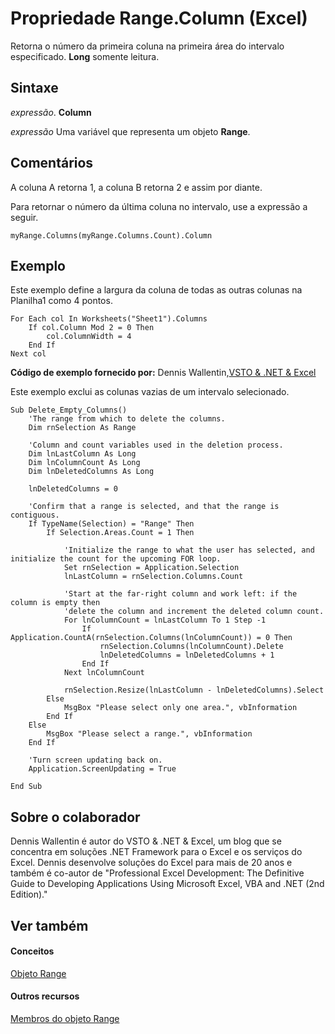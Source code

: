 
# Propriedade Range.Column (Excel)

Retorna o número da primeira coluna na primeira área do intervalo especificado.  **Long** somente leitura.


## Sintaxe

 _expressão_. **Column**

 _expressão_ Uma variável que representa um objeto **Range**.


## Comentários

A coluna A retorna 1, a coluna B retorna 2 e assim por diante.

Para retornar o número da última coluna no intervalo, use a expressão a seguir.

 `myRange.Columns(myRange.Columns.Count).Column`


## Exemplo

Este exemplo define a largura da coluna de todas as outras colunas na Planilha1 como 4 pontos.


```
For Each col In Worksheets("Sheet1").Columns 
    If col.Column Mod 2 = 0 Then 
        col.ColumnWidth = 4 
    End If 
Next col
```

 **Código de exemplo fornecido por:** Dennis Wallentin,[VSTO &amp; .NET &amp; Excel](http://xldennis.wordpress.com/)

Este exemplo exclui as colunas vazias de um intervalo selecionado.




```
Sub Delete_Empty_Columns()
    'The range from which to delete the columns.
    Dim rnSelection As Range
    
    'Column and count variables used in the deletion process.
    Dim lnLastColumn As Long
    Dim lnColumnCount As Long
    Dim lnDeletedColumns As Long
    
    lnDeletedColumns = 0
    
    'Confirm that a range is selected, and that the range is contiguous.
    If TypeName(Selection) = "Range" Then
        If Selection.Areas.Count = 1 Then
            
            'Initialize the range to what the user has selected, and initialize the count for the upcoming FOR loop.
            Set rnSelection = Application.Selection
            lnLastColumn = rnSelection.Columns.Count
        
            'Start at the far-right column and work left: if the column is empty then
            'delete the column and increment the deleted column count.
            For lnColumnCount = lnLastColumn To 1 Step -1
                If Application.CountA(rnSelection.Columns(lnColumnCount)) = 0 Then
                    rnSelection.Columns(lnColumnCount).Delete
                    lnDeletedColumns = lnDeletedColumns + 1
                End If
            Next lnColumnCount
    
            rnSelection.Resize(lnLastColumn - lnDeletedColumns).Select
        Else
            MsgBox "Please select only one area.", vbInformation
        End If
    Else
        MsgBox "Please select a range.", vbInformation
    End If
    
    'Turn screen updating back on.
    Application.ScreenUpdating = True

End Sub
```


## Sobre o colaborador
<a name="AboutContributor"> </a>

Dennis Wallentin é autor do VSTO &amp; .NET &amp; Excel, um blog que se concentra em soluções .NET Framework para o Excel e os serviços do Excel. Dennis desenvolve soluções do Excel para mais de 20 anos e também é co-autor de "Professional Excel Development: The Definitive Guide to Developing Applications Using Microsoft Excel, VBA and .NET (2nd Edition)."


## Ver também
<a name="AboutContributor"> </a>


#### Conceitos


[Objeto Range](b8207778-0dcc-4570-1234-f130532cc8cd.md)
#### Outros recursos


[Membros do objeto Range](4336bf81-1e63-7e44-1792-baf366a027a7.md)